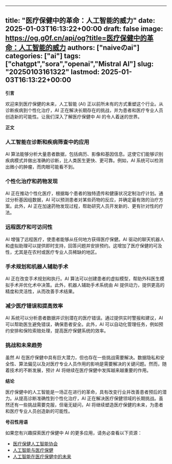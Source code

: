 
---
title: "医疗保健中的革命：人工智能的威力"
date: 2025-01-03T16:13:22+00:00
draft: false
image: https://og.g0f.cn/api/og?title=医疗保健中的革命：人工智能的威力
authors: ["naiveのai"]
categories: ["ai"]
tags: ["chatgpt","sora","openai","Mistral AI"]
slug: "20250103161322"
lastmod: 2025-01-03T16:13:22+00:00
---
**引言**

欢迎来到医疗保健的未来，人工智能 (AI) 正以前所未有的方式重塑这个行业。从诊断疾病到个性化治疗，AI 正在解决长期存在的挑战，并为患者和医疗专业人员创造新的可能性。让我们深入了解医疗保健中 AI 的令人着迷的世界。

**正文**

### **人工智能在诊断和疾病筛查中的应用**

AI 算法能够分析大量患者数据，包括病历、影像和基因信息。这使它们能够识别疾病模式并做出准确的诊断，比人类医生更快、更可靠。例如，AI 系统可以检测出微小的肿瘤，而肉眼可能看不到。

### **个性化治疗和药物发现**

AI 正在推动个性化医疗，根据每个患者的独特遗传和健康状况定制治疗计划。通过分析基因组数据，AI 可以预测患者对某些药物的反应，并确定最有效的治疗方案。此外，AI 正在加速药物发现过程，帮助研究人员开发新的、更有针对性的疗法。

### **远程医疗和可访问性**

AI 增强了远程医疗，使患者能够从任何地方获得医疗保健。AI 驱动的聊天机器人和虚拟助理可以提供即时支持，回答问题并安排预约。这增加了医疗保健的可及性，尤其是在农村或医疗专业人员稀缺的地区。

### **手术规划和机器人辅助手术**

AI 正在改变手术规划和执行。AI 算法可以创建患者的虚拟模型，帮助外科医生模拟手术并优化术中决策。此外，机器人辅助手术系统由 AI 提供动力，提供更高的精度和灵活性，从而改善手术结果。

### **减少医疗错误和提高效率**

AI 系统可以分析患者数据并识别潜在的医疗错误。通过提供实时警报和建议，AI 可以帮助医生避免错误，确保患者安全。此外，AI 可以自动化管理任务，例如预约安排和保险索赔处理，提高医疗保健系统的效率。

### **挑战和未来趋势**

虽然 AI 在医疗保健中具有巨大潜力，但也存在一些挑战需要解决。数据隐私和安全性、算法偏见以及对医疗专业人员作用的影响是需要解决的关键问题。然而，随着技术的不断发展，预计 AI 将继续在医疗保健中发挥越来越重要的作用。

**结论**

医疗保健中的人工智能是一场正在进行的革命，具有改变行业并改善患者预后的潜力。从提高诊断准确性到个性化治疗，AI 正在解决医疗保健领域的长期挑战。虽然还有一些挑战需要克服，但毫无疑问，AI 将继续塑造医疗保健的未来，为患者和医疗专业人员创造新的可能性。

**号召性用语**

如果您有兴趣探索医疗保健中 AI 的更多应用，请务必查看以下资源：

* [医疗保健人工智能协会](https://www.mhai.org/)
* [人工智能与医疗保健](https://www.ncbi.nlm.nih.gov/pmc/articles/PMC6197068/)
* [人工智能在医疗保健中的未来](https://www.mckinsey.com/industries/healthcare-systems-and-services/our-insights/the-future-of-ai-in-healthcare)